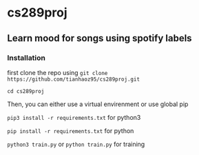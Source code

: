# cs289proj

## Learn mood for songs using spotify labels

### Installation

first clone the repo using `git clone https://github.com/tianhaoz95/cs289proj.git`

`cd cs289proj`

Then, you can either use a virtual envirenment or use global pip

`pip3 install -r requirements.txt` for python3

`pip install -r requirements.txt` for python

`python3 train.py` or `python train.py` for training
